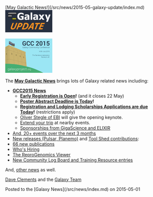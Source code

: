 <div class='newsItemHeader'>[May Galactic News!](/src/news/2015-05-galaxy-update/index.md)</div>

<div class='right'>
<a href='/src/galaxy-updates/2015-05/index.md'><img src="/src/images/logos/GalaxyUpdate200.png" alt="Galactic News! May 2015 Edition" width=150 /></a><br /><br />
<a href='/src/galaxy-updates/2015-05/index.md#gcc2015-4-8-july-norwich-uk'><img src="/src/images/logos/GCC2015LogoWide600.png" alt="GCC2015" width="150" /></a><br />
</div>

The **[May Galactic News](/src/galaxy-updates/2015-05/index.md)** brings lots of Galaxy related news including:

* **[GCC2015 News](/src/galaxy-updates/2015-05/index.md#gcc2015-4-8-july-norwich-uk)**
  * **[Early Registration is Open](/src/galaxy-updates/2015-05/index.md#early-registration-is-open)!**  (and it closes 22 May)
  * **[Poster Abstract Deadline is Today](/src/galaxy-updates/2015-05/index.md#poster-abstract-deadline-is-today)!**
  * **[Registration and Lodging Scholarships Applications are due Today](/src/galaxy-updates/2015-05/index.md#registration-and-lodging-scholarships-applications-due-today)!** (restrictions apply)
  * [Oliver Stegle of EBI](/src/galaxy-updates/2015-05/index.md#keynote-speaker-oliver-stegle) will give the opening keynote. 
  * [Extend your trip](/src/galaxy-updates/2015-05/index.md#other-events-near-gcc2015) at nearby events.
  * [Sponsorships from GigaScience and ELIXIR](/src/galaxy-updates/2015-05/index.md#gcc2015-sponsorships)
* [And, 20+ events over the next 3 months](/src/galaxy-updates/2015-05/index.md#other-events)
* [New releases (Pulsar, Planemo)](/src/galaxy-updates/2015-05/index.md#releases) and [Tool Shed contributions](/src/galaxy-updates/2015-05/index.md#toolshed-contributions):
* [66 new publications](/src/galaxy-updates/2015-05/index.md#new-papers)
* [Who's Hiring](/src/galaxy-updates/2015-05/index.md#whos-hiring)
* [The ReproGenomics Viewer](/src/galaxy-updates/2015-05/index.md#new-public-galaxy-server-the-reprogenomics-viewer)
* [New Community Log Board and Training Resource entries](/src/galaxy-updates/2015-05/index.md#galaxy-community-hubs)

And, [other news](/src/galaxy-updates/2015-05/index.md#other-news) as well.

[Dave Clements](/src/people/dave-clements/index.md) and the [Galaxy Team](/src/galaxy-team/index.md)

<div class='newsItemFooter'>Posted to the [Galaxy News](/src/news/index.md) on 2015-05-01 </div>

